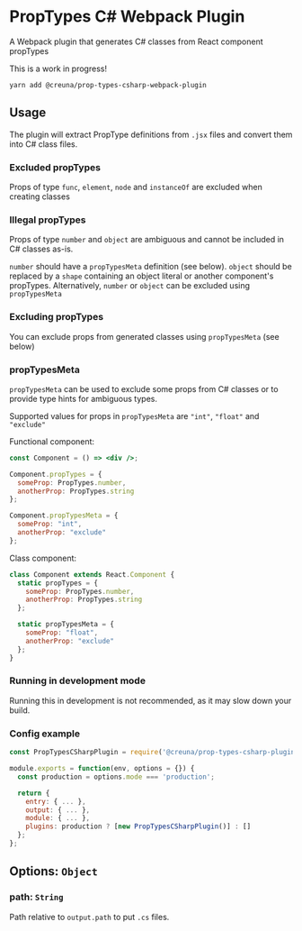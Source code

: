 # PropTypes C# Webpack Plugin

A Webpack plugin that generates C# classes from React component propTypes

This is a work in progress!

```
yarn add @creuna/prop-types-csharp-webpack-plugin
```

## Usage

The plugin will extract PropType definitions from `.jsx` files and convert them into C# class files.

### Excluded propTypes

Props of type `func`, `element`, `node` and `instanceOf` are excluded when creating classes

### Illegal propTypes

Props of type `number` and `object` are ambiguous and cannot be included in C# classes as-is.

`number` should have a `propTypesMeta` definition (see below). `object` should be replaced by a `shape` containing an object literal or another component's propTypes. Alternatively, `number` or `object` can be excluded using `propTypesMeta`

### Excluding propTypes

You can exclude props from generated classes using `propTypesMeta` (see below)

### propTypesMeta

`propTypesMeta` can be used to exclude some props from C# classes or to provide type hints for ambiguous types.

Supported values for props in `propTypesMeta` are `"int"`, `"float"` and `"exclude"`

Functional component:

```jsx
const Component = () => <div />;

Component.propTypes = {
  someProp: PropTypes.number,
  anotherProp: PropTypes.string
};

Component.propTypesMeta = {
  someProp: "int",
  anotherProp: "exclude"
};
```

Class component:

```jsx
class Component extends React.Component {
  static propTypes = {
    someProp: PropTypes.number,
    anotherProp: PropTypes.string
  };

  static propTypesMeta = {
    someProp: "float",
    anotherProp: "exclude"
  };
}
```

### Running in development mode

Running this in development is not recommended, as it may slow down your build.

### Config example

```js
const PropTypesCSharpPlugin = require('@creuna/prop-types-csharp-plugin');

module.exports = function(env, options = {}) {
  const production = options.mode === 'production';

  return {
    entry: { ... },
    output: { ... },
    module: { ... },
    plugins: production ? [new PropTypesCSharpPlugin()] : []
  };
};
```

## Options: `Object`

### path: `String`

Path relative to `output.path` to put `.cs` files.
